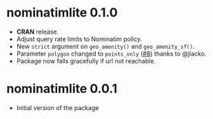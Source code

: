 # nominatimlite 0.1.0

-  **CRAN** release.
-  Adjust query rate limits to Nominatim policy.
-  New `strict` argument on `geo_amenity()` and `geo_amenity_sf()`.
-  Parameter `polygon` changed to `points_only`
   ([#8](https://github.com/dieghernan/nominatimlite/issues/8)) thanks to 
   @jlacko.
-  Package now falls gracefully if url not reachable.

# nominatimlite 0.0.1

-   Initial version of the package
